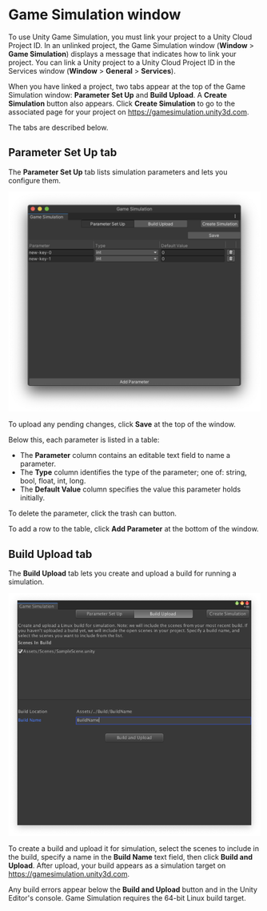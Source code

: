 # Game Simulation window
To use Unity Game Simulation, you must link your project to a Unity Cloud Project ID. In an unlinked project, the Game Simulation window (**Window** > **Game Simulation**) displays a message that indicates how to link your project. You can link a Unity project to a Unity Cloud Project ID in the Services window (**Window** > **General** > **Services**).

When you have linked a project, two tabs appear at the top of the Game Simulation window: **Parameter Set Up** and **Build Upload**. A **Create Simulation** button also appears. Click **Create Simulation** to go to the associated page for your project on https://gamesimulation.unity3d.com. 

The tabs are described below.

## Parameter Set Up tab
The **Parameter Set Up** tab lists simulation parameters and lets you configure them.

![](images/parameter_setup.png) 

To upload any pending changes, click **Save** at the top of the window. 

Below this, each parameter is listed in a table:

- The **Parameter** column contains an editable text field to name a parameter. 
- The **Type** column identifies the type of the parameter; one of: string, bool, float, int, long.
- The **Default Value** column specifies the value this parameter holds initially.

To delete the parameter, click the trash can button.

To add a row to the table, click **Add Parameter** at the bottom of the window.


## Build Upload tab
The **Build Upload** tab lets you create and upload a build for running a simulation.

![](images/build_upload.png) 

To create a build and upload it for simulation, select the scenes to include in the build, specify a name in the **Build Name** text field, then click **Build and Upload**. After upload, your build appears as a simulation target on https://gamesimulation.unity3d.com.

Any build errors appear below the **Build and Upload** button and in the Unity Editor's console. Game Simulation requires the 64-bit Linux build target.
